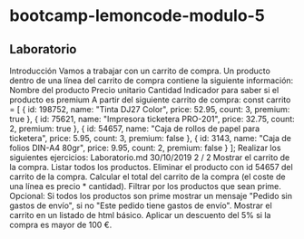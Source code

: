 # bootcamp-lemoncode-modulo-5

## Laboratorio

Introducción
Vamos a trabajar con un carrito de compra.
Un producto dentro de una línea del carrito de compra contiene la siguiente información:
Nombre del producto
Precio unitario
Cantidad
Indicador para saber si el producto es premium
A partir del siguiente carrito de compra:
const carrito = [
{
id: 198752,
name: "Tinta DJ27 Color",
price: 52.95,
count: 3,
premium: true
},
{
id: 75621,
name: "Impresora ticketera PRO-201",
price: 32.75,
count: 2,
premium: true
},
{
id: 54657,
name: "Caja de rollos de papel para ticketera",
price: 5.95,
count: 3,
premium: false
},
{
id: 3143,
name: "Caja de folios DIN-A4 80gr",
price: 9.95,
count: 2,
premium: false
}
];
Realizar los siguientes ejercicios:
Laboratorio.md 30/10/2019
2 / 2
Mostrar el carrito de la compra.
Listar todos los productos.
Eliminar el producto con id 54657 del carrito de la compra.
Calcular el total del carrito de la compra (el coste de una línea es precio \* cantidad).
Filtrar por los productos que sean prime.
Opcional:
Si todos los productos son prime mostrar un mensaje "Pedido sin gastos de envío", si no "Este pedido
tiene gastos de envío".
Mostrar el carrito en un listado de html básico.
Aplicar un descuento del 5% si la compra es mayor de 100 €.
